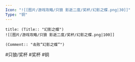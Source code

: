 ```yaml
---
Icon: "![[图片/游戏攻略/只狼 影逝二度/奖杯/幻影之蝶.png|30]]"
Type: "铜"
---
```

```ad-common-bronze-trophy
title: (Title:: "幻影之蝶")
![[图片/游戏攻略/只狼 影逝二度/奖杯/幻影之蝶.png|100]]

(Comment:: "击败“幻影之蝶”")
```

#只狼/奖杯 #奖杯 #铜
